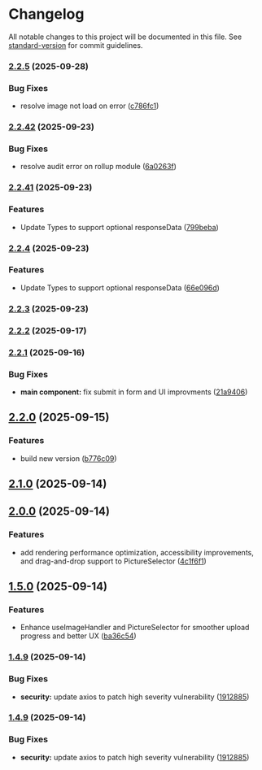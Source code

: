 # Changelog

All notable changes to this project will be documented in this file. See [standard-version](https://github.com/conventional-changelog/standard-version) for commit guidelines.

### [2.2.5](https://github.com/Zephinax/react-picture-selector/compare/v2.2.42...v2.2.5) (2025-09-28)


### Bug Fixes

* resolve image not load on error ([c786fc1](https://github.com/Zephinax/react-picture-selector/commit/c786fc1f11f0f285c32f9e1e466433f4f0530c89))

### [2.2.42](https://github.com/Zephinax/react-picture-selector/compare/v2.2.41...v2.2.42) (2025-09-23)


### Bug Fixes

* resolve audit error on rollup module ([6a0263f](https://github.com/Zephinax/react-picture-selector/commit/6a0263f93a46e0a06c2cf75af6fc7f610c43226b))

### [2.2.41](https://github.com/Zephinax/react-picture-selector/compare/v2.2.4...v2.2.41) (2025-09-23)


### Features

* Update Types to support optional responseData ([799beba](https://github.com/Zephinax/react-picture-selector/commit/799bebab8c676ded115063811bd6d29569a92d3d))

### [2.2.4](https://github.com/Zephinax/react-picture-selector/compare/v2.2.3...v2.2.4) (2025-09-23)


### Features

* Update Types to support optional responseData ([66e096d](https://github.com/Zephinax/react-picture-selector/commit/66e096de458f5746632769f2af4887f25ec2d2e3))

### [2.2.3](https://github.com/Zephinax/react-picture-selector/compare/v2.2.2...v2.2.3) (2025-09-23)

### [2.2.2](https://github.com/Zephinax/react-picture-selector/compare/v2.2.1...v2.2.2) (2025-09-17)

### [2.2.1](https://github.com/Zephinax/react-picture-selector/compare/v2.2.0...v2.2.1) (2025-09-16)


### Bug Fixes

* **main component:** fix submit in form and UI improvments ([21a9406](https://github.com/Zephinax/react-picture-selector/commit/21a940638877ee7093724bdd285c5c1f58e43546))

## [2.2.0](https://github.com/Zephinax/react-picture-selector/compare/v2.1.0...v2.2.0) (2025-09-15)


### Features

* build new version ([b776c09](https://github.com/Zephinax/react-picture-selector/commit/b776c0923ec55caedf850b2535634b5ba3fc655c))

## [2.1.0](https://github.com/Zephinax/react-picture-selector/compare/v2.0.0...v2.1.0) (2025-09-14)

## [2.0.0](https://github.com/Zephinax/react-picture-selector/compare/v1.5.0...v2.0.0) (2025-09-14)


### Features

* add rendering performance optimization, accessibility improvements, and drag-and-drop support to PictureSelector ([4c1f6f1](https://github.com/Zephinax/react-picture-selector/commit/4c1f6f14daab7a707e73f2304c41907c18c2a0f4))

## [1.5.0](https://github.com/Zephinax/react-picture-selector/compare/v1.4.9...v1.5.0) (2025-09-14)


### Features

* Enhance useImageHandler and PictureSelector for smoother upload progress and better UX ([ba36c54](https://github.com/Zephinax/react-picture-selector/commit/ba36c543e27bda7ec99168879ddce32e2bd28a2d))

### [1.4.9](https://github.com/Zephinax/react-picture-selector/compare/v1.4.8...v1.4.9) (2025-09-14)


### Bug Fixes

* **security:** update axios to patch high severity vulnerability ([1912885](https://github.com/Zephinax/react-picture-selector/commit/1912885037681a50c3cfb9c0a29a0cf4d00f3b22))

### [1.4.9](https://github.com/Zephinax/react-picture-selector/compare/v1.4.8...v1.4.9) (2025-09-14)


### Bug Fixes

* **security:** update axios to patch high severity vulnerability ([1912885](https://github.com/Zephinax/react-picture-selector/commit/1912885037681a50c3cfb9c0a29a0cf4d00f3b22))
